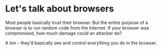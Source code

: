 # Let's talk about browsers

Most people basically trust their browser. But the entire purpose of a browser is to run random code from the Internet. If your browser was compromised, how much damage could an attacker do?

A ton - they’d basically see and control everything you do in the browser.
